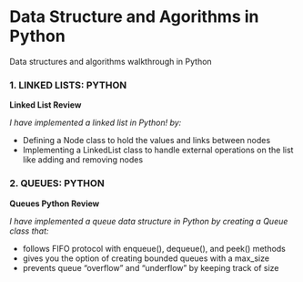 # Data Structure and Agorithms in Python
Data structures and algorithms walkthrough in Python

### 1. LINKED LISTS: PYTHON

**Linked List Review**

*_I have implemented a linked list in Python! by:_*

- Defining a Node class to hold the values and links between nodes
- Implementing a LinkedList class to handle external operations on the list like adding and removing nodes


### 2. QUEUES: PYTHON

**Queues Python Review**

*_I have implemented a queue data structure in Python by creating a Queue class that:_*

- follows FIFO protocol with enqueue(), dequeue(), and peek() methods
- gives you the option of creating bounded queues with a max_size
- prevents queue “overflow” and “underflow” by keeping track of size
